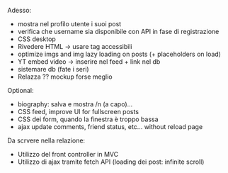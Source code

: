 Adesso:
- mostra nel profilo utente i suoi post
- verifica che username sia disponibile con API in fase di registrazione
- CSS desktop
- Rivedere HTML -> usare tag accessibili 
- optimize imgs and img lazy loading on posts (+ placeholders on load)
- YT embed video -> inserire nel feed + link nel db
- sistemare db (fate i seri)
- Relazza ?? mockup forse meglio

Optional:
- biography: salva e mostra /n (a capo)...
- CSS feed, improve UI for fullscreen posts
- CSS dei form, quando la finestra è troppo bassa 
- ajax update comments, friend status, etc... without reload page

Da scrvere nella relazione:
- Utilizzo del front controller in MVC
- Utilizzo di ajax tramite fetch API (loading dei post: infinite scroll)